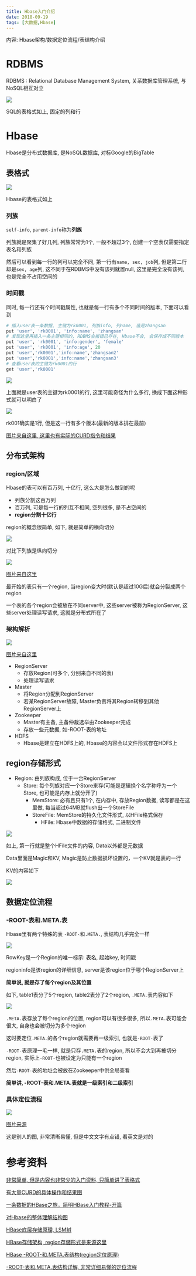 ```yaml
---
title: Hbase入门介绍
date: 2018-09-19
tags: [大数据,Hbase]
---
```


内容: Hbase架构/数据定位流程/表结构介绍

<!-- more -->

# RDBMS

RDBMS
:   Relational Database Management System, 关系数据库管理系统, 与NoSQL相互对立

![](http://p1rbtn7qp.bkt.clouddn.com/18-9-19/87933604.jpg)

SQL的表格式如上, 固定的列和行

# Hbase

Hbase是分布式数据库, 是NoSQL数据库, 对标Google的BigTable

## 表格式

![](http://p1rbtn7qp.bkt.clouddn.com/18-9-19/56365610.jpg)

Hbase的表格式如上

### 列族

`self-info`, `parent-info`称为**列族**

列族就是聚集了好几列, 列族常常为1个, 一般不超过3个, 创建一个空表仅需要指定表名和列族

然后可以看到每一行的列可以完全不同, 第一行有`name, sex, job`列, 但是第二行却是`sex, age`列, 这不同于在RDBMS中没有该列就置null, 这里是完全没有该列, 也是完全不占用空间的

### 时间戳

同时, 每一行还有个时间戳属性, 也就是每一行有多个不同时间的版本, 下面可以看到

```python
# 插入user表一条数据, 主键为rk0001, 列族info, 列name, 值是zhangsan
put 'user', 'rk0001', 'info:name', 'zhangsan'
# 发现这里再插入一条主键相同的, RDBMS会报错已存在, Hbase不会, 会保存成不同版本
put 'user', 'rk0001', 'info:gender', 'female'
put 'user', 'rk0001', 'info:age', 20
put 'user','rk0001','info:name','zhangsan2'
put 'user','rk0001','info:name','zhangsan3'
# 查看user表的主键为rk0001的行
get 'user','rk0001'
```

![](http://p1rbtn7qp.bkt.clouddn.com/18-9-19/30729135.jpg)

上面就是user表的主键为rk0001的行, 这里可能奇怪为什么多行, 换成下面这种形式就可以明白了

![](http://p1rbtn7qp.bkt.clouddn.com/18-9-19/12591144.jpg)

rk001确实是1行, 但是这一行有多个版本(最新的版本排在最前)

[图片来自这里, 这里也有实际的CURD指令和结果](https://blog.csdn.net/qq_24908345/article/details/53230169)

## 分布式架构

### region/区域

Hbase的表可以有百万列, 十亿行, 这么大是怎么做到的呢

* 列族分割这百万列
* 百万列, 可是每一行的列互不相同, 空列很多, 是不占空间的
* **region分割十亿行**

region的概念很简单, 如下, 就是简单的横向切分

![](http://p1rbtn7qp.bkt.clouddn.com/18-9-19/69595867.jpg)

对比下列族是纵向切分

![](http://p1rbtn7qp.bkt.clouddn.com/18-9-19/26232310.jpg)

[图片来自这里](https://blog.csdn.net/nosqlnotes/article/details/79647096)

最开始的表只有一个region, 当region变大时(默认是超过10G后)就会分裂成两个region

一个表的各个region会被放在不同server中, 这些server被称为RegionServer, 这些server处理读写请求, 这就是分布式所在了

### 架构解析

![](http://p1rbtn7qp.bkt.clouddn.com/18-9-19/86518201.jpg)

[图片来自这里](https://blog.csdn.net/u010004082/article/details/79351660)

* RegionServer
    * 存放Region(可多个, 分别来自不同的表)
    * 处理读写请求
* Master
    * 将Region分配到RegionServer
    * 若某RegionServer故障, Master负责将其Region转移到其他RegionServer上
* Zookeeper
    * Master有主备, 主备仲裁选举由Zookeeper完成
    * 存放一些元数据, 如-ROOT-表的地址
* HDFS
    * Hbase是建立在HDFS上的, Hbase的内容会以文件形式存在HDFS上

## region存储形式

* Region: 由列族构成, 位于一台RegionServer
    * Store: 每个列族对应一个Store来存(可能是逻辑换个名字称呼为一个Store, 也可能是内存上就分开了)
        * MemStore: 必有且只有1个, 在内存中, 存放Region数据, 读写都是在这里做, 每当超过64MB就flush出一个StoreFile
        * StoreFile: MemStore的持久化文件形式, 以HFile格式保存
            * HFile: Hbase中数据的存储格式, 二进制文件

![](http://p1rbtn7qp.bkt.clouddn.com/18-9-19/13521125.jpg)

如上, 第一行就是整个HFile文件的内容, Data以外都是元数据

Data里面是Magic和KV, Magic是防止数据损坏设置的，一个KV就是表的一行

KV的内容如下

![](http://p1rbtn7qp.bkt.clouddn.com/18-9-19/59218523.jpg)

## 数据定位流程

### -ROOT-表和.META.表

Hbase里有两个特殊的表 `-ROOT-`和`.META.`, 表结构几乎完全一样

![](http://p1rbtn7qp.bkt.clouddn.com/18-9-19/3967059.jpg)

RowKey是一个Region的唯一标示: 表名, 起始key, 时间戳

regioninfo是该region的详细信息, server是该region位于哪个RegionServer上

**简单说, 就是存了每个region及其位置**

如下, table1表分了5个region, table2表分了2个region, `.META.`表内容如下

![](http://p1rbtn7qp.bkt.clouddn.com/18-9-19/33503041.jpg)

`.META.`表存放了每个region的位置, region可以有很多很多, 所以`.META.`表可能会很大, 自身也会被切分为多个region

这时要定位`.META.`的各个region就需要再一级索引, 也就是`-ROOT-`表了

`-ROOT-`表原理一毛一样, 就是只存`.META.`表的region, 所以不会大到再被切分region, 实际上`-ROOT-`也被设定为只能有一个region

然后`-ROOT-`表的地址会被放在Zookeeper中供全局查看

**简单讲, -ROOT-表和.META.表就是一级索引和二级索引**

### 具体定位流程

![](http://p1rbtn7qp.bkt.clouddn.com/18-9-19/13813865.jpg)

[图片来源](https://www.cnblogs.com/songlee/p/5738024.html)

这是别人的图, 非常清晰易懂, 但是中文文字有点错, 看英文是对的

# 参考资料

[非常简单, 但是内容也非常少的入门资料, 只简单讲了表格式](https://www.cnblogs.com/qingyunzong/p/8665698.html)

[有大量CURD的具体操作和结果图](https://blog.csdn.net/qq_24908345/article/details/53230169)

[一条数据的HBase之旅，简明HBase入门教程-开篇](https://blog.csdn.net/nosqlnotes/article/details/79647096)

[对Hbase的整体理解结构图](https://blog.csdn.net/u011955252/article/details/50527264)

[HBase底层存储原理, LSM树](https://www.cnblogs.com/bonelee/p/6279248.html)

[HBase存储架构, region存储形式是来源这里](https://blog.csdn.net/u010039929/article/details/74217793)

[HBase -ROOT-和.META.表结构(region定位原理)](https://blog.csdn.net/chlaws/article/details/16918913)

[-ROOT-表和.META.表结构详解, 非常详细易懂的定位流程](https://www.cnblogs.com/songlee/p/5738024.html)